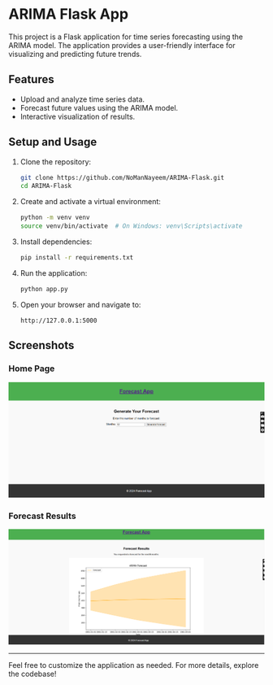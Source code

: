 
# ARIMA Flask App

This project is a Flask application for time series forecasting using the ARIMA model. The application provides a user-friendly interface for visualizing and predicting future trends.

## Features
- Upload and analyze time series data.
- Forecast future values using the ARIMA model.
- Interactive visualization of results.

## Setup and Usage

1. Clone the repository:
   ```bash
   git clone https://github.com/NoManNayeem/ARIMA-Flask.git
   cd ARIMA-Flask
   ```

2. Create and activate a virtual environment:
   ```bash
   python -m venv venv
   source venv/bin/activate  # On Windows: venv\Scripts\activate
   ```

3. Install dependencies:
   ```bash
   pip install -r requirements.txt
   ```

4. Run the application:
   ```bash
   python app.py
   ```

5. Open your browser and navigate to:
   ```
   http://127.0.0.1:5000
   ```

## Screenshots

### Home Page
![Home Page](./screenshots/Screenshot%20(2).png)

### Forecast Results
![Forecast Page](./screenshots/Screenshot%20(1).png)

---

Feel free to customize the application as needed. For more details, explore the codebase!
